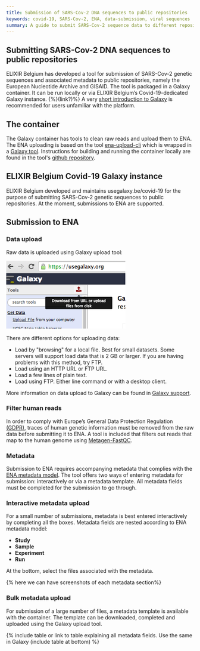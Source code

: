 ```yaml
---
title: Submission of SARS-Cov-2 DNA sequences to public repositories
keywords: covid-19, SARS-Cov-2, ENA, data-submission, viral sequences
summary: A guide to submit SARS-Cov-2 sequence data to different repositories.
---
```


## Submitting SARS-Cov-2 DNA sequences to public repositories
ELIXIR Belgium has developed a tool for submission of SARS-Cov-2 genetic sequences and associated metadata to public repositories, namely the European Nucleotide Archive and GISAID.
The tool is packaged in a Galaxy container. It can be run locally or via ELIXIR Belgium’s  Covid-19-dedicated Galaxy instance. {%}(link?)%} A very [short introduction to Galaxy](https://training.galaxyproject.org/training-material/topics/introduction/tutorials/galaxy-intro-short/tutorial.html) is recommended for users unfamiliar with the platform.

## The container
The Galaxy container has tools to clean raw reads and upload them to ENA. The ENA uploading is based on the tool [ena-upload-cli](https://github.com/usegalaxy-eu/ena-upload-cli) which is wrapped in a [Galaxy tool](https://testtoolshed.g2.bx.psu.edu/repository?repository_id=e6d3d594449ee3f8).
Instructions for building and running the container locally are found in the tool's  [github repository](https://github.com/ELIXIR-Belgium/ena-upload-container).

## ELIXIR Belgium Covid-19 Galaxy instance
ELIXIR Belgium developed and maintains usegalaxy.be/covid-19 for the purpose of submitting SARS-Cov-2 genetic sequences to public repositories. At the moment, submissions to ENA are supported.


## Submission to ENA
### Data upload
Raw data is uploaded using Galaxy upload tool:

<img src="/images/galaxy_data_upload.png">

There are different options for uploading data:
- Load by "browsing" for a local file. Best for small datasets. Some servers will support load data that is 2 GB or larger. If you are having problems with this method, try FTP.
- Load using an HTTP URL or FTP URL.
- Load a few lines of plain text.
- Load using FTP. Either line command or with a desktop client.

More information on data upload to Galaxy can be found in [Galaxy support](https://galaxyproject.org/support/loading-data/).

### Filter human reads
In order to comply with Europe’s General Data Protection Regulation [(GDPR)](https://ec.europa.eu/info/law/law-topic/data-protection/eu-data-protection-rules_en), traces of human genetic information must be removed from the raw data before submitting it to ENA. A tool is included that filters out reads that map to the human genome using [Metagen-FastQC](https://github.com/Finn-Lab/Metagen-FastQC).

### Metadata
Submission to ENA requires accompanying metadata that complies with the [ENA metadata model](https://ena-docs.readthedocs.io/en/latest/submit/general-guide/metadata.html).
The tool offers two ways of entering metadata for submission: interactively or via a metadata template. All metadata fields must be completed for the submission to go through.



### Interactive metadata upload
For a small number of submissions, metadata is best entered interactively by completing all the boxes. Metadata fields are nested according to ENA metadata model:
- **Study**
- **Sample**
- **Experiment**
- **Run**

At the bottom, select the files associated with the metadata.

{% here we can have screenshots of each metadata section%}

### Bulk metadata upload
For submission of a large number of files, a metadata template is available with the container. The template can be downloaded, completed and uploaded using the Galaxy upload tool.

{% include table or link to table explaining all metadata fields. Use the same in Galaxy (include table at bottom) %}
